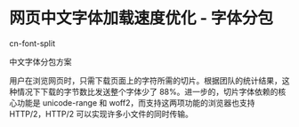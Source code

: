 # 网页中文字体加载速度优化 - 字体分包

cn-font-split

中文字体分包方案

用户在浏览网页时，只需下载页面上的字符所需的切片。根据团队的统计结果，这种情况下下载的字节数比发送整个字体少了 88%。进一步的，切片字体依赖的核心功能是 unicode-range 和 woff2，而支持这两项功能的浏览器也支持 HTTP/2，HTTP/2 可以实现许多小文件的同时传输。
